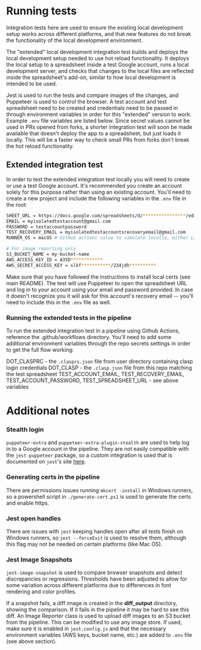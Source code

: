# Running tests

Integration tests here are used to ensure the existing local development setup works across different platforms, and that new features do not break the functionality of the local development environment.

The "extended" local development integration test builds and deploys the local development setup needed to use hot reload functionality. It deploys the local setup to a spreadsheet inside a test Google account, runs a local development server, and checks that changes to the local files are reflected inside the spreadsheet's add-on, similar to how local development is intended to be used.

Jest is used to run the tests and compare images of the changes, and Puppeteer is used to control the browser. A test account and test spreadsheet need to be created and credentials need to be passed in through environment variables in order for this "extended" version to work. Example `.env` file variables are listed below. Since secret values cannot be used in PRs opened from forks, a shorter integration test will soon be made available that doesn't deploy the app to a spreadsheet, but just loads it locally. This will be a faster way to check small PRs from forks don't break the hot reload functionality.

## Extended integration test

In order to test the extended integration test locally you will need to create or use a test Google account. It's recommended you create an account solely for this purpose rather than using an existing account. You'll need to create a new project and include the following variables in the `.env` file in the root:

```bash
SHEET_URL = https://docs.google.com/spreadsheets/d/****************/edit#gid=0
EMAIL = myisolatedtestaccount@gmail.com
PASSWORD = testaccountpassword
TEST_RECOVERY_EMAIL = myisolatedtestaccountsrecoveryemail@gmail.com
RUNNER_OS = macOS # GitHub actions value to simulate locally, either Linux, Windows, or macOS

# For image reporting only
S3_BUCKET_NAME = my-bucket-name
AWS_ACCESS_KEY_ID = A35D************
AWS_SECRET_ACCESS_KEY = slkf***********/234jdh**********
```

Make sure that you have followed the instructions to install local certs (see main README). The test will use Puppeteer to open the spreadsheet URL and log in to your account using your email and password provided. In case it doesn't recognize you it will ask for this account's recovery email -- you'll need to include this in the `.env` file as well.

### Running the extended tests in the pipeline

To run the extended integration test in a pipeline using Github Actions, reference the .github/workflows directory. You'll need to add some additional environment variables through the repo secrets settings in order to get the full flow working:

DOT_CLASPRC - the `.clasprs.json` file from user directory containing clasp login credentials 
DOT_CLASP - the `.clasp.json` file from this repo matching the test spreadsheet
TEST_ACCOUNT_EMAIL, TEST_RECOVERY_EMAIL, TEST_ACCOUNT_PASSWORD, TEST_SPREADSHEET_URL - see above variables

# Additional notes

### Stealth login
`puppeteer-extra` and `puppeteer-extra-plugin-stealth` are used to help log in to a Google account in the pipeline. They are not easily compatible with the `jest-puppeteer` package, so a custom integration is used that is documented on `jest`'s site [here](jestjs.io/docs/puppeteer#custom-example-without-jest-puppeteer-preset).


### Generating certs in the pipeline
There are permissions issues running `mkcert -install` in Windows runners, so a powershell script in `./generate-cert.ps1` is used to generate the certs and enable https.

### Jest open handles
There are issues with `jest` keeping handles open after all tests finish on Windows runners, so `jest --forceExit` is used to resolve them, although this flag may not be needed on certain platforms (like Mac OS).

### Jest Image Snapshots
`jest-image-snapshot` is used to compare browser snapshots and detect discrepancies or regressions. Thresholds have been adjusted to allow for some variation across different platforms due to differences in font rendering and color profiles.

If a snapshot fails, a diff image is created in the __diff_output__ directory, showing the comparison. If it fails in the pipeline it may be hard to see this diff. An Image Reporter class is used to upload diff images to an S3 bucket from the pipeline. This can be modified to use any image store. If used, make sure it is enabled in `jest.config.js` and that the necessary environment variables (AWS keys, bucket name, etc.) are added to `.env` file (see above section).